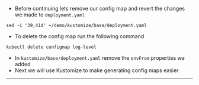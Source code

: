 
*   Before continuing lets remove our config map and revert the changes we made to `deployment.yaml`
```execute-1
sed -i '39,41d' ~/demo/kustomize/base/deployment.yaml
```

*   To delete the config map run the following command

```execute-1
kubectl delete configmap log-level

```
*   In `kustomize/base/deployment.yaml` remove the `envFrom` properties we added
*   Next we will use Kustomize to make generating config maps easier



---
